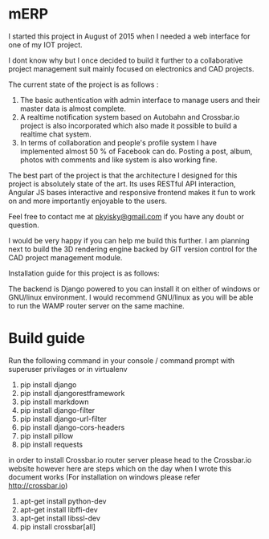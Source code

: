 # mERP

I started this project in August of 2015 when I needed a web interface for one of my IOT project.

I dont know why but I once decided to build it further to a collaborative project management suit mainly focused on electronics and CAD projects.

The current state of the project is as follows :

1. The basic authentication with admin interface to manage users and their master data is almost complete.
2. A realtime notification system based on Autobahn and Crossbar.io project is also incorporated which also made it possible to build a realtime chat system.
3. In terms of collaboration and people's profile system I have implemented almost 50 % of Facebook can do. Posting a post, album, photos with comments and like system is also working fine.

The best part of the project is that the architecture I designed for this project is absolutely state of the art. Its uses RESTful API interaction, Angular JS bases interactive and responsive frontend makes it fun to work on and more importantly enjoyable to the users.

Feel free to contact me at pkyisky@gmail.com if you have any doubt or question.

I would be very happy if you can help me build this further. I am planning next to build the 3D rendering engine backed by GIT version control for the CAD project management module.

Installation guide for this project is as follows:

The backend is Django powered to you can install it on either of windows or GNU/linux environment. I would recommend GNU/linux as you will be able to run the WAMP router server on the same machine.

Build guide
===========

Run the following command in your console / command prompt with superuser privilages or in virtualenv

1. pip install django
2. pip install djangorestframework
3. pip install markdown      
4. pip install django-filter
5. pip install django-url-filter
6. pip install django-cors-headers
7. pip install pillow
8. pip install requests

in order to install Crossbar.io router server please head to the Crossbar.io website however here are steps which on the day when I wrote this document works (For installation on windows please refer http://crossbar.io)

1. apt-get install python-dev
2. apt-get install libffi-dev
3. apt-get install libssl-dev
4. pip install crossbar[all]
